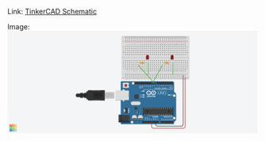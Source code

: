 Link: [TinkerCAD Schematic](https://www.tinkercad.com/things/ked3S4TODW7-ledbinary/editel?returnTo=https%3A%2F%2Fwww.tinkercad.com%2Fdashboard&sharecode=r0dBd1pOIDusEy_28gDYMixL9Se-YD118e5ULiJZkQQ)<br />

Image:<br />
![Schematic Image](assets/led_binary.png)
